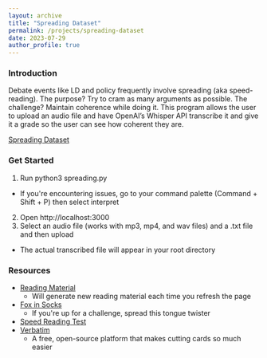 ```yaml
---
layout: archive
title: "Spreading Dataset"
permalink: /projects/spreading-dataset
date: 2023-07-29
author_profile: true
---
```


### Introduction 

Debate events like LD and policy frequently involve spreading (aka speed-reading). The purpose? Try to cram as many arguments as possible. The challenge? Maintain coherence while doing it. This program allows the user to upload an audio file and have OpenAI’s Whisper API transcribe it and give it a grade so the user can see how coherent they are. 

[Spreading Dataset](https://github.com/t-wang1)

### Get Started 

1. Run python3 spreading.py
  * If you're encountering issues, go to your command palette (Command + Shift + P) then select interpret 
2. Open http://localhost:3000
3. Select an audio file (works with mp3, mp4, and wav files) and a .txt file and then upload 
  * The actual transcribed file will appear in your root directory


### Resources

* [Reading Material](https://www.elsewhere.org/journal/pomo/ )
  * Will generate new reading material each time you refresh the page
* [Fox in Socks](https://ai.eecs.umich.edu/people/dreeves/Fox-In-Socks.txt)
  * If you're up for a challenge, spread this tongue twister
* [Speed Reading Test](https://readingsoft.com/)
* [Verbatim](https://paperlessdebate.com/verbatim/)
  * A free, open-source platform that makes cutting cards so much easier 


